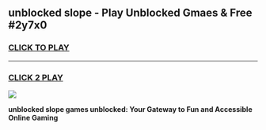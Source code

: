 
## unblocked slope - Play Unblocked Gmaes & Free #2y7x0
<h3>
<a href="https://news.freeplayer.one?title=unblocked_slope&ref=24F">CLICK TO PLAY</a></h3>
<hr>

<h3>
<a href="https://news.freeplayer.one?title=unblocked_slope&ref=24F">CLICK 2 PLAY</a>
  
</h3>

<a href="https://news.freeplayer.one?title=unblocked_slope&ref=24F/"><img src="https://clearcache.store/games.png"></a>


**unblocked slope games unblocked: Your Gateway to Fun and Accessible Online Gaming**
